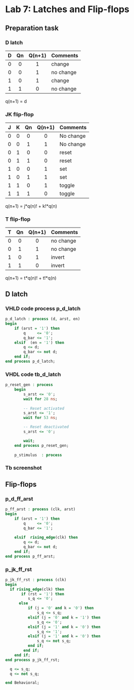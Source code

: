 # Lab 7: Latches and Flip-flops

## Preparation task

### D latch

 | **D** | **Qn** | **Q(n+1)** | **Comments** |
   | :-: | :-: | :-: | :-- |
   | 0 | 0 | 1 | change |
   | 0 | 0 | 1 | no change |
   | 1 | 0 | 1 | change |
   | 1 | 1 | 0 | no change |
   
   q(n+1) = d
   
### JK flip-flop

   | **J** | **K** | **Qn** | **Q(n+1)** | **Comments** |
   | :-: | :-: | :-: | :-: | :-- |
   | 0 | 0 | 0 | 0 | No change |
   | 0 | 0 | 1 | 1 | No change |
   | 0 | 1 | 0 | 0 | reset |
   | 0 | 1 | 1 | 0 | reset |
   | 1 | 0 | 0 | 1 | set |
   | 1 | 0 | 1 | 1 | set |
   | 1 | 1 | 0 | 1 | toggle |
   | 1 | 1 | 1 | 0 | toggle |
   
   q(n+1) = j*q(n)! + k!*q(n)
   
### T flip-flop

   | **T** | **Qn** | **Q(n+1)** | **Comments** |
   | :-: | :-: | :-: | :-- |
   | 0 | 0 | 0 | no change |
   | 0 | 1 | 1 | no change |
   | 1 | 0 | 1 | invert |
   | 1 | 1 | 0 | invert |
   
   q(n+1) = t*q(n)! + t!*q(n)

## D latch

### VHLD code process p_d_latch

```vhdl
p_d_latch : process (d, arst, en)
begin
    if (arst = '1') then
        q     <= '0';
        q_bar <= '1';
    elsif  (en = '1') then
        q <= d;
        q_bar <= not d;        
    end if;
end process p_d_latch;
```

### VHDL code tb_d_latch

```vhdl
p_reset_gen : process
    begin
        s_arst <= '0';
        wait for 28 ns;
        
        -- Reset activated
        s_arst <= '1';
        wait for 53 ns;

        -- Reset deactivated
        s_arst <= '0';

        wait;
    end process p_reset_gen;
    
    p_stimulus  : process
```

### Tb screenshot

## Flip-flops

### p_d_ff_arst

```vhdl
p_ff_arst : process (clk, arst)             
begin                                         
    if (arst = '1') then                      
        q     <= '0';                         
        q_bar <= '1';
                                
    elsif  rising_edge(clk) then                    
        q <= d;                               
        q_bar <= not d;                       
    end if;                                   
end process p_ff_arst;                 
```

### p_jk_ff_rst

```vhdl
p_jk_ff_rst : process (clk)             
begin                                         
  if rising_edge(clk) then 
       if (rst = '1') then
          s_q <= '0';
      else
          if (j = '0' and k = '0') then
              s_q <= s_q;
          elsif (j = '0' and k = '1') then
              s_q <= '0';
          elsif (j = '1' and k = '0') then
              s_q <= '1';
          elsif (j = '1' and k = '0') then                   
              s_q <= not s_q;  
          end if; 
        end if;                   
    end if;                                   
end process p_jk_ff_rst;       

  q <= s_q;
  q <= not s_q;

end Behavioral;
```

